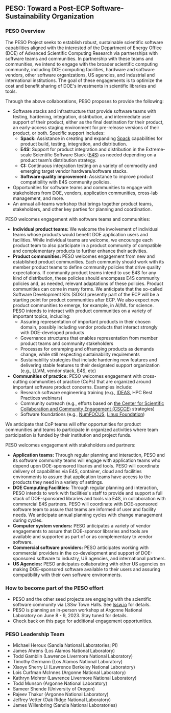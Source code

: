## PESO: Toward a Post-ECP Software-Sustainability Organization

### PESO Overview
The PESO Project seeks to establish robust, sustainable scientific software capabilities aligned with the interested of the Department of Energy Office (DOE) of Advanced Scientific Computing Research via partnerships with software teams and communities. In partnership with these teams and communities, we intend to engage with the broader scientific computing community, including DOE computing facilities, hardware and software vendors, other software organizations, US agencies, and industrial and international institutions.  The goal of these engagements is to optimize the cost and benefit sharing of DOE's investments in scientific libraries and tools.

Through the above collaborations, PESO proposes to provide the following:
- Software stacks and infrastructure that provide software teams with testing, hardening, integration, distribution, and intermediate user support of their product, either as the final destination for their product, an early-access staging environment for pre-release versions of their product, or both. Specific support includes:
    - **Spack:** Assistance in creating and expanding [Spack](https://spack.io) capabilities for product build, testing, integration, and distribution.
    - **E4S:** Support for product integration and distribution in the Extreme-scale Scientific Software Stack ([E4S](https://e4s.io)) as needed depending on a product team’s distribution strategy.
    - **CI:** Continuous integration testing on a variety of commodity and emerging target vendor hardware/software stacks.
    - **Software quality improvement:** Assistance to improve product compatibility with E4S community policies.
- Opportunities for software teams and communities to engage with stakeholders from DOE, vendors, application communities, cross-lab management, and more.
- An annual all-teams workshop that brings together product teams, stakeholders, and other key parties for planning and coordination.

PESO welcomes engagement with software teams and communities:
- **Individual product teams:** We welcome the involvement of individual teams whose products would benefit DOE application users and facilities. While individual teams are welcome, we encourage each product team to also participate in a product community of compatible and complementary products to further enhance their activities.
- **Product communities:** PESO welcomes engagement from new and established product communities.  Each community should work with its member product teams to define community policies that drive quality expectations.  If community product teams intend to use E4S for any kind of distribution, these policies should encompass E4S community policies and, as needed, relevant adaptations of these policies.  Product communities can come in many forms.  We anticipate that the so-called Software Development Kits (SDKs) presently part of the ECP will be a starting point for product communities after ECP. We also expect new product communities to emerge, for example, in AI/ML for science. PESO intends to interact with product communities on a variety of important topics, including:
    - Assuring representation of important products in their chosen domain, possibly including vendor products that interact strongly with DOE-developed products
    - Governance structures that enables representation from member product teams and community stakeholders
    - Processes for onramping and offramping products as demands change, while still respecting sustainability requirements
    - Sustainability strategies that include hardening new features and delivering stable features to their designated support organization (e.g., LLVM, vendor stack, E4S, etc)
- **Communities of practice:** PESO welcomes engagement with cross-cutting communities of practice (CoPs) that are organized around important software product concerns.  Examples include:
    - Research software engineering training (e.g., [IDEAS](https://ideas-productivity.org), HPC Best Practices webinars)
    - Community outreach (e.g., efforts based on [the Center for Scientific Collaboration and Community Engagement (CSCCE)](https://cscce.org) strategies)
    - Software foundations (e.g., [NumFOCUS](https://numfocus.org), [Linux Foundation](https://www.linuxfoundation.org))

We anticipate that CoP teams will offer opportunities for product communities and teams to participate in organized activities where team participation is funded by their institution and project funds.

PESO welcomes engagement with stakeholders and partners:
- **Application teams:** Through regular planning and interaction, PESO and its software community teams will engage with application teams who depend upon DOE-sponsored libaries and tools.  PESO will coordinate delivery of capabilities via E4S, container, cloud and facilities environments to assure that application teams have access to the products they need in a variety of settings.
- **DOE Computing Facilities:** Through regular planning and interaction, PESO intends to work with facilities's staff to provide and support a full stack of DOE-sponsored libraries and tools via E4S, in collaboration with commercial E4S partners. PESO will coordinate with DOE-sponsored software team to assure that teams are informed of user and facility needs.  We anticipate annual planning cycles with change management during cycles.
- **Computer system vendors:** PESO anticipates a variety of vendor engagements to assure that DOE-sponsor libraries and tools are available and supported as part of or as complementary to vendor software.
- **Commercial software providers:** PESO anticipates working with commercial providers in the co-development and support of DOE-sponsored software to industry, US agencies, and international partners.
- **US Agencies:** PESO anticipates collaborating with other US agencies on making DOE-sponsored software available to their users and assuring compatibility with their own software environments.

### How to become part of the PESO effort
- PESO and the other seed projects are engaging with the scientific software community via LSSw Town Halls.  See [lssw.io](https://lssw.io) for details.
- PESO is planning an in-person workshop at Argonne National Laboratory on June 8 - 9, 2023. Stay tuned for details.
- Check back on this page for additional engagement opportunities.

### PESO Leadership Team
- Michael Heroux (Sandia National Laboratories; PI)
- James Ahrens (Los Alamos National Laboratory)
- Todd Gamblin (Lawrence Livermore National Laboratory)
- Timothy Germann (Los Alamos National Laboratory)
- Xiaoye Sherry Li (Lawrence Berkeley National Laboratory)
- Lois Curfman McInnes (Argonne National Laboratory)
- Kathryn Mohror (Lawrence Livermore National Laboratory)
- Todd Munson (Argonne National Laboratory)
- Sameer Shende (University of Oregon)
- Rajeev Thakur (Argonne National Laboratory)
- Jeffrey Vetter (Oak Ridge National Laboratory)
- James Willenbring (Sandia National Laboratories)